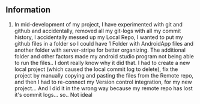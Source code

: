## Information

1. In mid-development of my project, I have experimented with git and github and accidentally, removed all my git-logs with all my commit history, I accidentally messed up my Local Repo, I wanted to put my github files in a folder so I could have 1 Folder with AndroidApp files and another folder with server-stripe for better organizing. The additional folder and other factors made my android studio program not being able to run the files.. I dont really know why it did that. I had to create a new local project (which caused the local commit log to delete), fix the project by manually copying and pasting the files from the Remote repo, and then I had to re-connect my Version control integration, for my new project... And I did it in the wrong way because my remote repo has lost it's commit logs... so.. Not ideal
